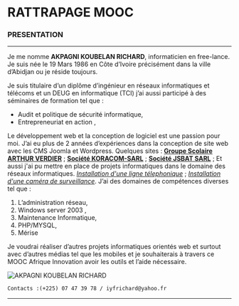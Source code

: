 # RATTRAPAGE MOOC
### PRESENTATION 
---
Je me nomme **AKPAGNI KOUBELAN RICHARD**, informaticien en free-lance.
Je suis née le 19 Mars 1986 en Côte d’Ivoire précisément dans la ville d’Abidjan ou je réside toujours.

Je suis titulaire d’un diplôme d’ingénieur en réseaux informatiques et télécoms  et un DEUG en informatique (TCI)
j’ai  aussi participé à des séminaires de formation  tel que :

* Audit et politique de sécurité informatique, 
* Entrepreneuriat en action ,  

Le développement web et la conception de logiciel est une passion pour moi.
J’ai eu plus de 2 années d’expériences dans la conception de site web avec les CMS Joomla et Wordpress.  Quelques sites : **[Groupe Scolaire ARTHUR VERDIER](http://gs-arthurverdier.com)** ; **[Société KORACOM-SARL](http://koracom-sarl.com)** ; **[Société JSBAT SARL](http://js-batsarl.com)** ;
Et aussi j'ai pu mettre en place de projets informatiques dans le domaine des réseaux informatiques. *[Installation d'une ligne télephonique](https://www.facebook.com/photo.php?fbid=937549082964175&set=pcb.937551366297280&type=1&permPage=1)* ; *[Installation d'une caméra de surveillance](https://www.facebook.com/photo.php?fbid=909677062418044&set=pcb.909686085750475&type=1&theater)*.
J’ai des domaines de compétences diverses tel que :

1. L’administration réseau,
2. Windows server 2003 ,
3. Maintenance Informatique, 
4. PHP/MYSQL,  
5. Mérise

Je voudrai réaliser d’autres projets informatiques orientés web et surtout avec d’autres médias tel que les mobiles et je souhaiterais à travers ce MOOC Afrique Innovation avoir les outils et l’aide nécessaire.

![AKPAGNI KOUBELAN RICHARD](http://mooc.next-it.info/richard.jpg)

```html
Contacts :(+225) 07 47 39 78 / iyfrichard@yahoo.fr
```
---
